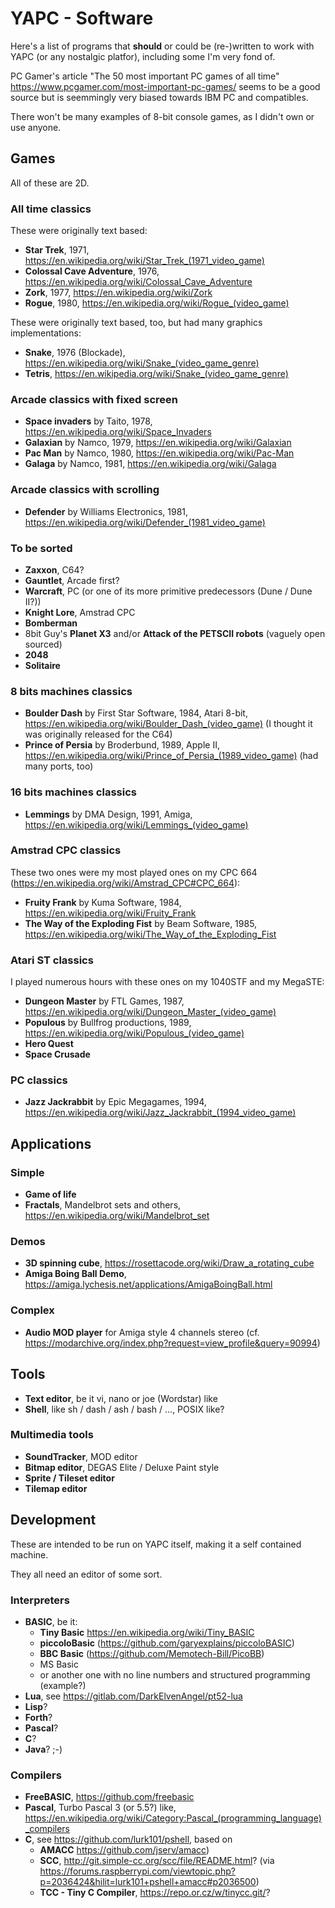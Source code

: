 # YAPC - Software

Here's a list of programs that **should** or could be (re-)written to work with YAPC (or any nostalgic platfor), including some I'm very fond of.

PC Gamer's article "The 50 most important PC games of all time" <https://www.pcgamer.com/most-important-pc-games/> seems to be a good source but is seemmingly very biased towards IBM PC and compatibles.

There won't be many examples of 8-bit console games, as I didn't own or use anyone.

## Games

All of these are 2D.

### All time classics

These were originally text based:

- **Star Trek**, 1971, <https://en.wikipedia.org/wiki/Star_Trek_(1971_video_game)>
- **Colossal Cave Adventure**, 1976, <https://en.wikipedia.org/wiki/Colossal_Cave_Adventure>
- **Zork**, 1977, <https://en.wikipedia.org/wiki/Zork>
- **Rogue**, 1980, <https://en.wikipedia.org/wiki/Rogue_(video_game)>

These were originally text based, too, but had many graphics implementations:

- **Snake**, 1976 (Blockade), <https://en.wikipedia.org/wiki/Snake_(video_game_genre)>
- **Tetris**, <https://en.wikipedia.org/wiki/Snake_(video_game_genre)>

### Arcade classics with fixed screen

- **Space invaders** by Taito, 1978, <https://en.wikipedia.org/wiki/Space_Invaders>
- **Galaxian** by Namco, 1979, <https://en.wikipedia.org/wiki/Galaxian>
- **Pac Man** by Namco, 1980, <https://en.wikipedia.org/wiki/Pac-Man>
- **Galaga** by Namco, 1981, <https://en.wikipedia.org/wiki/Galaga>

### Arcade classics with scrolling

- **Defender** by Williams Electronics, 1981, <https://en.wikipedia.org/wiki/Defender_(1981_video_game)>

### To be sorted

- **Zaxxon**, C64?
- **Gauntlet**, Arcade first?
- **Warcraft**, PC (or one of its more primitive predecessors (Dune / Dune II?))
- **Knight Lore**, Amstrad CPC
- **Bomberman**
- 8bit Guy's **Planet X3** and/or **Attack of the PETSCII robots** (vaguely open sourced)
- **2048**
- **Solitaire**

### 8 bits machines classics

- **Boulder Dash** by First Star Software, 1984, Atari 8-bit, <https://en.wikipedia.org/wiki/Boulder_Dash_(video_game)> (I thought it was originally released for the C64)
- **Prince of Persia** by Broderbund, 1989, Apple II, <https://en.wikipedia.org/wiki/Prince_of_Persia_(1989_video_game)> (had many ports, too)

### 16 bits machines classics

- **Lemmings** by DMA Design, 1991, Amiga, <https://en.wikipedia.org/wiki/Lemmings_(video_game)>

### Amstrad CPC classics

These two ones were my most played ones on my CPC 664 (<https://en.wikipedia.org/wiki/Amstrad_CPC#CPC_664>):

- **Fruity Frank** by Kuma Software, 1984, <https://en.wikipedia.org/wiki/Fruity_Frank>
- **The Way of the Exploding Fist** by Beam Software, 1985, <https://en.wikipedia.org/wiki/The_Way_of_the_Exploding_Fist>

### Atari ST classics

I played numerous hours with these ones on my 1040STF and my MegaSTE:

- **Dungeon Master** by FTL Games, 1987, <https://en.wikipedia.org/wiki/Dungeon_Master_(video_game)>
- **Populous** by Bullfrog productions, 1989, <https://en.wikipedia.org/wiki/Populous_(video_game)>
- **Hero Quest**
- **Space Crusade**

### PC classics

- **Jazz Jackrabbit** by Epic Megagames, 1994, <https://en.wikipedia.org/wiki/Jazz_Jackrabbit_(1994_video_game)>

## Applications

### Simple

- **Game of life**
- **Fractals**, Mandelbrot sets and others, <https://en.wikipedia.org/wiki/Mandelbrot_set>

### Demos

- **3D spinning cube**, <https://rosettacode.org/wiki/Draw_a_rotating_cube>
- **Amiga Boing Ball Demo**, <https://amiga.lychesis.net/applications/AmigaBoingBall.html>

### Complex

- **Audio MOD player** for Amiga style 4 channels stereo (cf. <https://modarchive.org/index.php?request=view_profile&query=90994>)

## Tools

- **Text editor**, be it vi, nano or joe (Wordstar) like
- **Shell**, like sh / dash / ash / bash / ..., POSIX like?

### Multimedia tools

- **SoundTracker**, MOD editor
- **Bitmap editor**, DEGAS Elite / Deluxe Paint style
- **Sprite / Tileset editor**
- **Tilemap editor**

## Development

These are intended to be run on YAPC itself, making it a self contained machine.

They all need an editor of some sort.

### Interpreters

- **BASIC**, be it:
  - **Tiny Basic** <https://en.wikipedia.org/wiki/Tiny_BASIC>
  - **piccoloBasic** (<https://github.com/garyexplains/piccoloBASIC>)
  - **BBC Basic** (<https://github.com/Memotech-Bill/PicoBB>)
  - MS Basic
  - or another one with no line numbers and structured programming (example?)
- **Lua**, see <https://gitlab.com/DarkElvenAngel/pt52-lua>
- **Lisp**?
- **Forth**?
- **Pascal**?
- **C**?
- **Java**? ;-)

### Compilers

- **FreeBASIC**, <https://github.com/freebasic>
- **Pascal**, Turbo Pascal 3 (or 5.5?) like, <https://en.wikipedia.org/wiki/Category:Pascal_(programming_language)_compilers>
- **C**, see <https://github.com/lurk101/pshell>, based on
  - **AMACC** <https://github.com/jserv/amacc>)
  - **SCC**, <http://git.simple-cc.org/scc/file/README.html>? (via <https://forums.raspberrypi.com/viewtopic.php?p=2036424&hilit=lurk101+pshell+amacc#p2036500>)
  - **TCC - Tiny C Compiler**, <https://repo.or.cz/w/tinycc.git/>?
